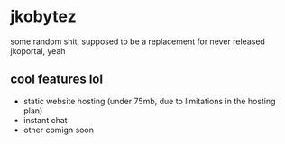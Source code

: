 # jkobytez
some random shit, supposed to be a replacement for never released jkoportal, yeah
## cool features lol
- static website hosting (under 75mb, due to limitations in the hosting plan)
- instant chat
- other comign soon
